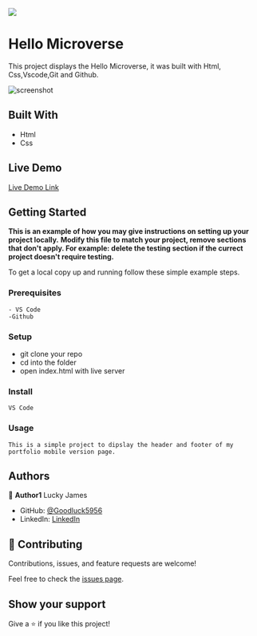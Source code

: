 ![](https://img.shields.io/badge/Microverse-blueviolet)

# Hello Microverse


This project displays the Hello Microverse, it was built with Html, Css,Vscode,Git and Github. 

![screenshot](./images/screenshot.png)


## Built With

- Html
- Css

## Live Demo

[Live Demo Link](https://goodluck5956.github.io/mobile-skeleton/)

## Getting Started

**This is an example of how you may give instructions on setting up your project locally.**
**Modify this file to match your project, remove sections that don't apply. For example: delete the testing section if the currect project doesn't require testing.**


To get a local copy up and running follow these simple example steps.

### Prerequisites
    - VS Code
    -Github

### Setup
   - git clone your repo
   - cd into the folder
   - open index.html with live server

### Install
    VS Code

### Usage
    This is a simple project to dipslay the header and footer of my portfolio mobile version page.


## Authors

👤 **Author1**
Lucky James

- GitHub: [@Goodluck5956](https://github.com/Goodluck5956)
- LinkedIn: [LinkedIn](https://www.linkedin.com/in/lucky-james-osuagwu-a8677b171)


## 🤝 Contributing

Contributions, issues, and feature requests are welcome!

Feel free to check the [issues page](https://github.com/Goodluck5956/mobile-skeleton/issues).

## Show your support

Give a ⭐ if you like this project!
